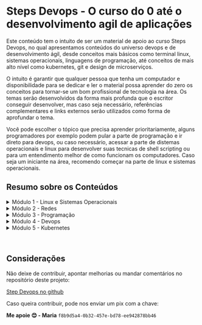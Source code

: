 # Steps Devops - O curso do 0 até o desenvolvimento agil de aplicações

Este conteúdo tem o intuito de ser um material de apoio ao curso Steps Devops, no qual apresentamos conteúdos do universo devops e de desenvolvimento ágil, desde conceitos mais básicos como terminal linux, sistemas operacionais, linguagens de programação, até conceitos de mais alto nível como kubernetes, git e design de microserviços.

O intuito é garantir que qualquer pessoa que tenha um computador e disponibilidade para se dedicar e ler o material possa aprender do zero os conceitos para tornar-se um bom profissional de tecnologia na área. Os temas serão desenvolvidos da forma mais profunda que o escritor conseguir desenvolver, mas caso seja necessário, referências complementares e links externos serão utilizados como forma de aprofundar o tema.

Você pode escolher o tópico que precisa aprender prioritariamente, alguns programadores por exemplo podem pular a parte de programação e ir direto para devops, ou caso necessário, acessar a parte de distemas operacionais e linux para desenvolver suas tecnicas de shell scripting ou para um entendimento melhor de como funcionam os computadores. Caso seja um iniciante na área, recomendo começar na parte de linux e sistemas operacionais.

## Resumo sobre os Conteúdos

<details>
<summary> Módulo 1 - Linux e Sistemas Operacionais </summary>

A alma da sua aplicação, geralmente vem em uma tela preta e algumas ordens imperativas que você envia para ela, tudo isso processado por um motor monolítico, com várias tecnologias em cima do capô que processam texto. Parece complicado mas não é.

</details>

<details>
<summary> Módulo 2 - Redes </summary>

A coluna dorsal de toda a tecnologia que funciona na web (Sim, este site é focado em tecnologias web), aqui temos uma sessão específica para esmiuçar um pouco dessa imensidão de cabos, protocolos de rede, compartilhamento de recursos, modelos de computação e toda forma de compartilhamento entre computadores.

</details>

<details>
<summary> Módulo 3 - Programação </summary>

Aqui veremos sobre linguagem de programação, desde a sua base, trabalhando com estruturas simples de qualquer linguagem, seja de baixo ou alto nivel, até conceitos mais abstraidos como funções e objetos.

</details>

<details>
<summary> Módulo 4 - Devops </summary>

Aqui de fato iremos abordar as principais tendências e o dia a dia de quem trabalha de forma ágil, as principais ferramentas e o workflow para ser um Devops Enginner.

</details>

<details>
<summary> Módulo 5 - Kubernetes </summary>

Uma sessão separada apenas para a grande estrela da arquitetura, e aquilo que acredito eu que seja a melhor forma de arquitetar projetos para web na parte da infraestrutura, também chamado de "O sistema operacional da Nuvem"

</details>

&nbsp;

## Considerações


Não deixe de contribuir, apontar melhorias ou mandar comentários no repositório deste projeto:

[Step Devops no github](https://github.com/iagoambrosio/steps-devops)

Caso queira contribuir, pode nos enviar um pix com a chave:

**Me apoie 😊 - Maria**  `f8b9d5a4-0b32-457e-bd78-ee942878bb46`